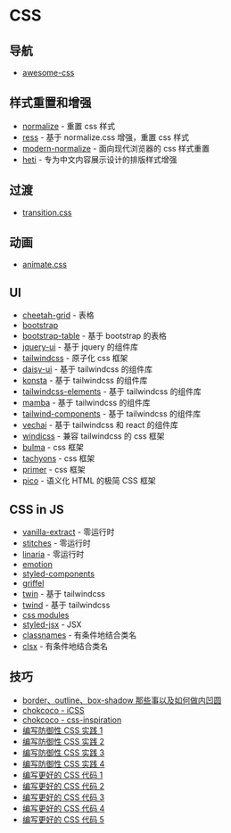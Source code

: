 # CSS

## 导航

- [awesome-css](https://github.com/awesome-css-group/awesome-css)

## 样式重置和增强

- [normalize](https://github.com/necolas/normalize.css) - 重置 css 样式
- [ress](https://github.com/filipelinhares/ress) - 基于 normalize.css 增强，重置 css 样式
- [modern-normalize](https://github.com/sindresorhus/modern-normalize) - 面向现代浏览器的 css 样式重置
- [heti](https://github.com/sivan/heti) - 专为中文内容展示设计的排版样式增强

## 过渡

- [transition.css](https://www.transition.style/)

## 动画

- [animate.css](https://animate.style/)

## UI

- [cheetah-grid](https://github.com/future-architect/cheetah-grid) - 表格
- [bootstrap](https://getbootstrap.com/)
- [bootstrap-table](https://bootstrap-table.com/) - 基于 bootstrap 的表格
- [jquery-ui](https://jqueryui.com/) - 基于 jquery 的组件库
- [tailwindcss](https://tailwindcss.com/) - 原子化 css 框架
- [daisy-ui](https://daisyui.com/) - 基于 tailwindcss 的组件库
- [konsta](https://konstaui.com/) - 基于 tailwindcss 的组件库
- [tailwindcss-elements](https://tailwind-elements.com/) - 基于 tailwindcss 的组件库
- [mamba](https://mambaui.com/) - 基于 tailwindcss 的组件库
- [tailwind-components](https://tailwindcomponents.com/) - 基于 tailwindcss 的组件库
- [vechai](https://www.vechaiui.com/) - 基于 tailwindcss 和 react 的组件库
- [windicss](https://windicss.org/) - 兼容 tailwindcss 的 css 框架
- [bulma](https://bulma.io/documentation/) - css 框架
- [tachyons](https://tachyons.io/) - css 框架
- [primer](https://primer.style/css) - css 框架
- [pico](https://picocss.com/) - 语义化 HTML 的极简 CSS 框架

## CSS in JS

- [vanilla-extract](https://vanilla-extract.style/) - 零运行时
- [stitches](https://stitches.dev/) - 零运行时
- [linaria](https://linaria.dev/) - 零运行时
- [emotion](https://emotion.sh/)
- [styled-components](https://styled-components.com/)
- [griffel](https://github.com/microsoft/griffel)
- [twin](https://github.com/ben-rogerson/twin.macro) - 基于 tailwindcss
- [twind](https://twind.dev/) - 基于 tailwindcss
- [css modules](https://github.com/css-modules/css-modules)
- [styled-jsx](https://github.com/vercel/styled-jsx) - JSX
- [classnames](https://github.com/JedWatson/classnames) - 有条件地结合类名
- [clsx](https://github.com/lukeed/clsx) - 有条件地结合类名

## 技巧

- [border、outline、box-shadow 那些事以及如何做内凹圆](https://segmentfault.com/a/1190000005153660)
- [chokcoco - iCSS](https://github.com/chokcoco/iCSS)
- [chokcoco - css-inspiration](https://github.com/chokcoco/CSS-Inspiration)
- [编写防御性 CSS 实践 1](https://mp.weixin.qq.com/s/-zdh4Eh21DLRhR15qY9hLg)
- [编写防御性 CSS 实践 2](https://mp.weixin.qq.com/s/ThVCN4XkgybThTLcnVZhew)
- [编写防御性 CSS 实践 3](https://mp.weixin.qq.com/s/F6T90hgwIN3plo2a2qOItA)
- [编写防御性 CSS 实践 4](https://mp.weixin.qq.com/s/8CVkwGSKUuTeTDc5HkXk8g)
- [编写更好的 CSS 代码 1](https://mp.weixin.qq.com/s/o8k7YMR5YEOopIf16XWiEQ)
- [编写更好的 CSS 代码 2](https://mp.weixin.qq.com/s/7M1u3P6WIdEPHU_xP91Tkw)
- [编写更好的 CSS 代码 3](https://mp.weixin.qq.com/s/bSmUpNnCR_f-jqRO3uJh9g)
- [编写更好的 CSS 代码 4](https://mp.weixin.qq.com/s/uQ1sAlE-zLWNS1LA5URG6g)
- [编写更好的 CSS 代码 5](https://mp.weixin.qq.com/s/e1pPBY1OgLhOgAM1TdlXYA)
